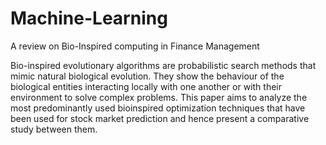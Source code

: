 # Machine-Learning
A review on Bio-Inspired computing in Finance Management

Bio-inspired evolutionary algorithms are probabilistic search methods that mimic natural biological evolution. They show the behaviour of the biological entities interacting locally with one another or
with their environment to solve complex problems. This paper aims to analyze the most predominantly used bioinspired optimization techniques that have been used for stock market prediction and hence present a comparative
study between them.

